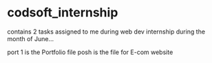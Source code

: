 # codsoft_internship
contains 2 tasks assigned to me during web dev internship during the month of June...

port 1 is the Portfolio file
posh is the file for E-com website
